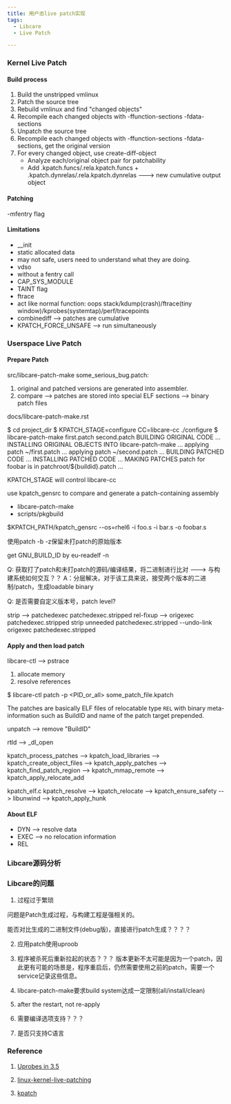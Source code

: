 ```yaml
---
title: 用户态live patch实现
tags:
  - Libcare
  - Live Patch

---
```


### Kernel Live Patch

#### Build process
1. Build the unstripped vmlinux
2. Patch the source tree
3. Rebuild vmlinux and find "changed objects"
4. Recompile each changed objects with -ffunction-sections -fdata-sections
5. Unpatch the source tree
6. Recompile each changed objects with -ffunction-sections -fdata-sections, get the original version
7. For every changed object, use create-diff-object
	+ Analyze each/original object pair for patchability
	+ Add .kpatch.funcs/.rela.kpatch.funcs + .kpatch.dynrelas/.rela.kpatch.dynrelas ---> new cumulative output object

#### Patching
-mfentry flag

#### Limitations
+ __init
+ static allocated data 
+ may not safe, users need to understand what they are doing.
+ vdso
+ without a fentry call
+ CAP_SYS_MODULE
+ TAINT flag
+ ftrace
+ act like normal function: oops stack/kdump(crash)/ftrace(tiny window)/kprobes(systemtap)/perf/tracepoints
+ combinediff --> patches are cumulative
+ KPATCH_FORCE_UNSAFE --> run simultaneously


### Userspace Live Patch

#### Prepare Patch

src/libcare-patch-make some_serious_bug.patch:
1. original and patched versions are generated into assembler.
2. compare --> patches are stored into special ELF sections --> binary patch files

docs/libcare-patch-make.rst

 $ cd project_dir
 $ KPATCH_STAGE=configure CC=libcare-cc ./configure
 $ libcare-patch-make first.patch second.patch
 BUILDING ORIGINAL CODE
 ...
 INSTALLING ORIGINAL OBJECTS INTO libcare-patch-make
 ...
 applying patch ~/first.patch
 ...
 applying patch ~/second.patch
 ...
 BUILDING PATCHED CODE
 ...
 INSTALLING PATCHED CODE
 ...
 MAKING PATCHES
 patch for foobar is in patchroot/${buildid}.patch
 ...


KPATCH_STAGE will control libcare-cc

use kpatch_gensrc to compare and generate a patch-containing assembly

+ libcare-patch-make
+ scripts/pkgbuild

$KPATCH_PATH/kpatch_gensrc --os=rhel6 -i foo.s -i bar.s -o foobar.s

使用patch -b -z保留未打patch的原始版本

get GNU_BUILD_ID by eu-readelf -n

Q: 获取打了patch和未打patch的源码/编译结果，将二进制进行比对 ---> 与构建系统如何交互？？
A：分层解决，对于该工具来说，接受两个版本的二进制/patch，生成loadable binary

Q: 是否需要自定义版本号，patch level?

strip --> patchedexec patchedexec.stripped
rel-fixup --> origexec patchedexec.stripped
strip unneeded patchedexec.stripped
--undo-link origexec patchedexec.stripped


#### Apply and then load patch

libcare-ctl --> pstrace

1. allocate memory
2. resolve references

 $ libcare-ctl patch -p <PID_or_all> some_patch_file.kpatch

The patches are basically ELF files of relocatable type ``REL`` with binary
meta-information such as BuildID and name of the patch target prepended.

unpatch --> remove "BuildID"

rtld --> _dl_open

kpatch_process_patches --> kpatch_load_libraries --> kpatch_create_object_files --> kpatch_apply_patches --> kpatch_find_patch_region --> kpatch_mmap_remote --> kpatch_apply_relocate_add

kpatch_elf.c
kpatch_resolve --> kpatch_relocate --> kpatch_ensure_safety --> libunwind --> kpatch_apply_hunk


#### About ELF

+ DYN --> resolve data
+ EXEC --> no relocation information
+ REL

### Libcare源码分析

### Libcare的问题

1. 过程过于繁琐

问题是Patch生成过程，与构建工程是强相关的。

能否对比生成的二进制文件(debug版)，直接进行patch生成？？？？

2. 应用patch使用uproob

3. 程序被杀死后重新拉起的状态？？？
版本更新不太可能是因为一个patch，因此更有可能的场景是，程序重启后，仍然需要使用之前的patch，需要一个service记录这些信息。

4. libcare-patch-make要求build system达成一定限制(all/install/clean)

5. after the restart, not re-apply

6. 需要编译选项支持？？？

7. 是否只支持C语言

### Reference

1. [Uprobes in 3.5](https://lwn.net/Articles/499190/)

2. [linux-kernel-live-patching](https://www.infosecurity-magazine.com/blogs/linux-kernel-live-patching/)

3. [kpatch](https://github.com/dynup/kpatch)
